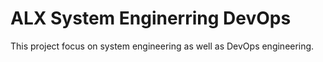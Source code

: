 # ALX System Enginerring DevOps

This project focus on system engineering as well as DevOps engineering.
